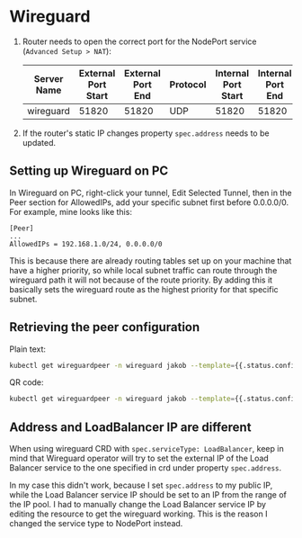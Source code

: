 # Wireguard

1. Router needs to open the correct port for the NodePort service (`Advanced Setup > NAT`):

   | Server Name | External Port Start | External Port End | Protocol | Internal Port Start | Internal Port End | Server IP Address | NAT Loopback |
   |-------------|---------------------|-------------------|----------|---------------------|-------------------|-------------------|--------------|
   | wireguard   | 51820               | 51820             | UDP      | 51820               | 51820             | 192.168.1.222     | enabled      |

2. If the router's static IP changes property `spec.address` needs to be updated.

## Setting up Wireguard on PC

In Wireguard on PC, right-click your tunnel, Edit Selected Tunnel, then in the Peer section for AllowedIPs, add
your specific subnet first before 0.0.0.0/0. For example, mine looks like this:

```
[Peer]
...
AllowedIPs = 192.168.1.0/24, 0.0.0.0/0
```

This is because there are already routing tables set up on your machine that have a higher priority, so while local
subnet traffic can route through the wireguard path it will not because of the route priority. By adding this it
basically sets the wireguard route as the highest priority for that specific subnet.

## Retrieving the peer configuration

Plain text:

```bash
kubectl get wireguardpeer -n wireguard jakob --template={{.status.config}} | bash
```

QR code:

```bash
kubectl get wireguardpeer -n wireguard jakob --template={{.status.config}} | bash | qrencode -t ansiutf8
```

## Address and LoadBalancer IP are different

When using wireguard CRD with `spec.serviceType: LoadBalancer`, keep in mind that Wireguard operator will try to set the
external IP of the Load Balancer service to the one specified in crd under property `spec.address`.

In my case this didn't work, because I set `spec.address` to my public IP, while the Load Balancer service IP should be
set to an IP from the range of the IP pool. I had to manually change the Load Balancer service IP by editing the
resource to get the wireguard working. This is the reason I changed the service type to NodePort instead.
